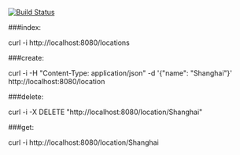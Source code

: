 
[![Build Status](https://travis-ci.org/pake007/go-restful-demo.svg?branch=master)](https://travis-ci.org/pake007/go-restful-demo)


###index: 

  curl -i http://localhost:8080/locations

###create: 

  curl -i -H "Content-Type: application/json" -d '{"name": "Shanghai"}' http://localhost:8080/location

###delete: 
 
  curl -i -X DELETE "http://localhost:8080/location/Shanghai"

###get: 
 
  curl -i http://localhost:8080/location/Shanghai
